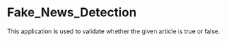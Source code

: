 # Fake_News_Detection
This application is used to validate whether the given article is true or false.
